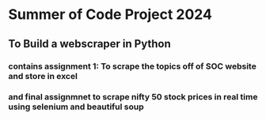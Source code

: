 # **Summer of Code Project 2024** 

## To Build a webscraper in Python 

### contains assignment 1: To scrape the topics off of SOC website and store in excel 
### and final assignmnet to scrape nifty 50 stock prices in real time using selenium and beautiful soup

